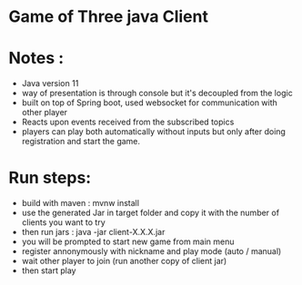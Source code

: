 # Game of Three java Client
# Notes :
- Java version 11 
- way of presentation is through console but it's decoupled from the logic
- built on top of Spring boot, used websocket for communication with other player
- Reacts upon events received from the subscribed topics
- players can play both automatically without inputs but only after
doing registration and start the game.

# Run steps:
- build with maven : mvnw install
- use the generated Jar in target folder and copy it with the number of clients
you want to try
- then run jars : java -jar client-X.X.X.jar
- you will be prompted to start new game from main menu
- register annonymously with nickname and play mode (auto / manual)
- wait other player to join (run another copy of client jar)
- then start play
